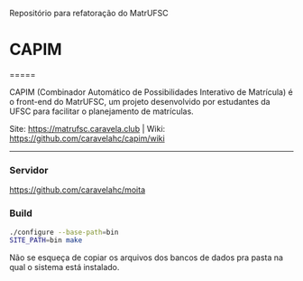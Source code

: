 Repositório para refatoração do MatrUFSC

# CAPIM
=====

CAPIM (Combinador Automático de Possibilidades Interativo de Matrícula) é o front-end do MatrUFSC, um projeto desenvolvido por estudantes da UFSC para facilitar o planejamento de matrículas.

Site: https://matrufsc.caravela.club | Wiki:
https://github.com/caravelahc/capim/wiki

-----

### Servidor

https://github.com/caravelahc/moita

### Build

```bash
./configure --base-path=bin
SITE_PATH=bin make
```

Não se esqueça de copiar os arquivos dos bancos de dados pra pasta na qual o sistema está instalado.

